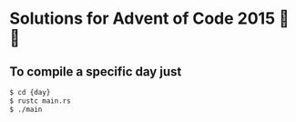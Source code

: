 # Solutions for Advent of Code 2015 :santa: :christmas_tree:

## To compile a specific day just
```bash
$ cd {day}
$ rustc main.rs
$ ./main
```
